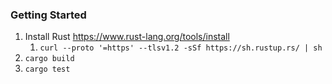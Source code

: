### Getting Started

1. Install Rust https://www.rust-lang.org/tools/install
    1. `curl --proto '=https' --tlsv1.2 -sSf https://sh.rustup.rs/ | sh`
2. `cargo build`
3. `cargo test`
